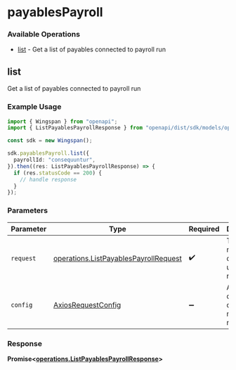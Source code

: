 # payablesPayroll

### Available Operations

* [list](#list) - Get a list of payables connected to payroll run

## list

Get a list of payables connected to payroll run

### Example Usage

```typescript
import { Wingspan } from "openapi";
import { ListPayablesPayrollResponse } from "openapi/dist/sdk/models/operations";

const sdk = new Wingspan();

sdk.payablesPayroll.list({
  payrollId: "consequuntur",
}).then((res: ListPayablesPayrollResponse) => {
  if (res.statusCode == 200) {
    // handle response
  }
});
```

### Parameters

| Parameter                                                                                      | Type                                                                                           | Required                                                                                       | Description                                                                                    |
| ---------------------------------------------------------------------------------------------- | ---------------------------------------------------------------------------------------------- | ---------------------------------------------------------------------------------------------- | ---------------------------------------------------------------------------------------------- |
| `request`                                                                                      | [operations.ListPayablesPayrollRequest](../../models/operations/listpayablespayrollrequest.md) | :heavy_check_mark:                                                                             | The request object to use for the request.                                                     |
| `config`                                                                                       | [AxiosRequestConfig](https://axios-http.com/docs/req_config)                                   | :heavy_minus_sign:                                                                             | Available config options for making requests.                                                  |


### Response

**Promise<[operations.ListPayablesPayrollResponse](../../models/operations/listpayablespayrollresponse.md)>**

